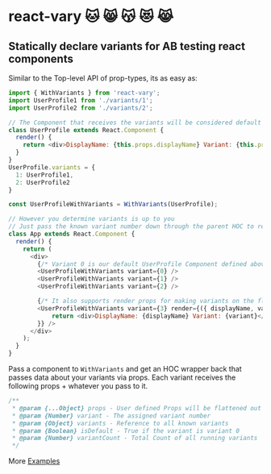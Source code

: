 # react-vary :cat: :smile_cat: :kissing_cat: :heart_eyes_cat: :joy_cat:

## Statically declare variants for AB testing react components

Similar to the Top-level API of prop-types, its as easy as:

```js
import { WithVariants } from 'react-vary';
import UserProfile1 from './variants/1';
import UserProfile2 from './variants/2';

// The Component that receives the variants will be considered default (variant 0)
class UserProfile extends React.Component {
  render() {
    return <div>DisplayName: {this.props.displayName} Variant: {this.props.variant}</div>
  }
}
UserProfile.variants = {
  1: UserProfile1,
  2: UserProfile2
}

const UserProfileWithVariants = WithVariants(UserProfile);

// However you determine variants is up to you
// Just pass the known variant number down through the parent HOC to render the AB Child
class App extends React.Component {
  render() {
    return (
      <div>
        {/* Variant 0 is our default UserProfile Component defined above */}
        <UserProfileWithVariants variant={0} />
        <UserProfileWithVariants variant={1} />
        <UserProfileWithVariants variant={2} />

        {/* It also supports render props for making variants on the fly! */}
        <UserProfileWithVariants variant={3} render={({ displayName, variant }) => {
            return <div>DisplayName: {displayName} Variant: {variant}</div>;
        }} />
      </div>
    );
  }
}

```
Pass a component to `WithVariants` and get an HOC wrapper back that passes data about your variants via props. Each variant receives the following props + whatever you pass to it.

```js
/**
 * @param {...Object} props - User defined Props will be flattened out and passed through
 * @param {Number} variant - The assigned variant number
 * @param {Object} variants - Reference to all known variants
 * @param {Boolean} isDefault - True if the variant is variant 0
 * @param {Number} variantCount - Total Count of all running variants
 */
```

More [Examples](https://github.com/cmswalker/react-vary/tree/master/example)
